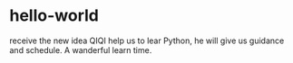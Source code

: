 # hello-world
receive the new idea
QIQI help us to lear Python, he will give us guidance and schedule. A wanderful learn time.
